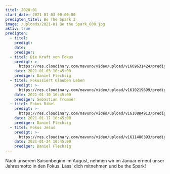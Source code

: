 ```yaml
---
titel: 2020-01
start_date: 2021-01-03 00:00:00
predigten_titel: Be The Spark 2
image: /uploads/2021-01 Be the Spark_600.jpg
aktiv: true
predigten:
  - titel:
    predigt:
    date:
    prediger:
  - titel: Die Kraft von Fokus
    predigt: >-
      https://res.cloudinary.com/mavuno/video/upload/v1609631424/predigten/2021%20Be%20The%20Spark/2021-01-04_GoDi_Mavuno_Berlin_-_Be_the_Spark_1_-_Kraft_von_Fokus.mp3
    date: 2021-01-03 10:45:00
    prediger: Daniel Flechsig
  - titel: Fokussiert Glauben Leben
    predigt: >-
      https://res.cloudinary.com/mavuno/video/upload/v1610219699/predigten/2021%20Be%20The%20Spark/2020-01-10_GoDi_Mavuno_Berlin_-_Be_The_Spark_2_-_Fokussiert_Glauben_Leben.mp3
    date: 2021-01-10 10:45:00
    prediger: Sebastian Trommer
  - titel: Fokus Bibel
    predigt: >-
      https://res.cloudinary.com/mavuno/video/upload/v1610884913/predigten/2021%20Be%20The%20Spark/2020-01-17_GoDi_Mavuno_Berlin_-_Be_the_Spark_3_-_Fokus_Bibel.mp3
    date: 2021-01-17 10:45:00
    prediger: Daniel Flechsig
  - titel: Fokus Jesus
    predigt: >-
      https://res.cloudinary.com/mavuno/video/upload/v1611486393/predigten/2021%20Be%20The%20Spark/2021-01-24_GoDi_Mavuno_Berlin-_Be_the_Spark_4_-_Fokus_Jesus.mp3
    date: 2021-01-24 10:45:00
    prediger: Daniel Flechsig
---
```


Nach unserem Saisonbeginn im August, nehmen wir im Januar erneut unser Jahresmotto in den Fokus. Lass' dich mitnehmen und be the Spark\!&nbsp;
